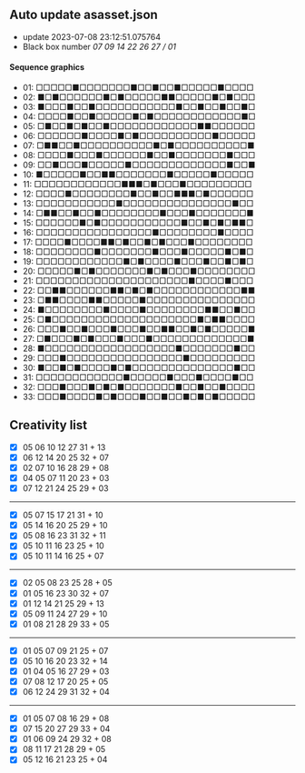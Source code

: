 ## Auto update asasset.json

* update 2023-07-08 23:12:51.075764
* Black box number _07 09 14 22 26 27 / 01_
#### Sequence graphics

* 01: □□□□□■□□□□□□□■□□■□□■□□□□□■□□□□
* 02: ■□■□□□□□□■□■□□□□□■■□□□□□■□■□□□
* 03: ■□□□■□□■□□□□□□□□□□□■□□■□□■□□■□
* 04: □□□□■□□■□□□□□■□■□□□□□□□□□□□□■□
* 05: □■□□■□■□□■□□□□□□□□□□□□■■□□□□□□
* 06: □□□□□□■□□□□■□■□□□□□□□□□□■□□□□□
* 07: □■■□□■□□□□□□□□□□■□■□□□□□□□□□□■
* 08: □□□□■□□□■□□□□□□■□□■□□□□□□□■□□□
* 09: □□■□□□■□□□□□■□□□□□□□□□□□□□■□□■
* 10: ■□□□□□■□□■■□□□□□□□■□□□□□■□□□□□
* 11: □□□□□□□□□□□□■■■□■□□□■□□□□□□□□□
* 12: □□□□■□□□□□□□□■□□■□□■■■□■□□□□□□
* 13: □□□□□□□□□□□■□□□□□□□□□□□□□□□■□□
* 14: □■■□□■□□■□□□□□□□□■□□□■□□□□□□□■
* 15: □□□□□□■□■□□□□□□□□□□□■□□■□■□■■□
* 16: □□□□□□□□□□□□□□□□■□□□□□□□□■□□□□
* 17: □□□□■□□□□■■□■□□■□■□□□■□□□□□□□□
* 18: □□□□□□□□■□□□□□□□■□□□■□□□□□■□■□
* 19: □□□□□□□□□□□□■□■□□□□■□□□■□□■□■□
* 20: □□□□□■□■□□□□□□□■□■□□□■□□□□□□□□
* 21: □□□□□□□□□□□□□□□□□□□□□■□□□□■□□□
* 22: □□■■□□□□□□■■□■□■□□□□□□□□□□□□■■
* 23: □■■□□□□■■□□□□□■□□□□□□□□□□□□□□□
* 24: ■□□□□□□□□■□□□□■□□□□□□□□■■□□■□□
* 25: □■□□□□□□□□□□□□□□□□□□□□■□■■□□□□
* 26: □□□■□□■□□□■□□□■□□■■□□■□■□□□□□■
* 27: □■□□□■□■□□□■□□□■□□□□□□□□□□□□□■
* 28: ■□□□□□□□□□□□□□□□□□□■□□□□□□□■□□
* 29: □□□■□□□□□□□□□□□□□□□□■□□□□□□□□□
* 30: ■□□■□■□□□□■□■□□□□□□□□□□□□□□■□□
* 31: □□□□□□□□□□□□■□□□□□■□□□■□□□□■□□
* 32: □□□■□□□■□■□■□□□□□□□■□□■□□■□□□□
* 33: □□□■□□□□■□■□□□■□□■□□■□■□■□□□□□
## Creativity list

- [x] 05 06 10 12 27 31 + 13
- [x] 06 12 14 20 25 32 + 07
- [x] 02 07 10 16 28 29 + 08
- [x] 04 05 07 11 20 23 + 03
- [x] 07 12 21 24 25 29 + 03
***
- [x] 05 07 15 17 21 31 + 10
- [x] 05 14 16 20 25 29 + 10
- [x] 05 08 16 23 31 32 + 11
- [x] 05 10 11 16 23 25 + 10
- [x] 05 10 11 14 16 25 + 07
***
- [x] 02 05 08 23 25 28 + 05
- [x] 01 05 16 23 30 32 + 07
- [x] 01 12 14 21 25 29 + 13
- [x] 05 09 11 24 27 29 + 10
- [x] 01 08 21 28 29 33 + 05
***
- [x] 01 05 07 09 21 25 + 07
- [x] 05 10 16 20 23 32 + 14
- [x] 01 04 05 16 27 29 + 03
- [x] 07 08 12 17 20 25 + 05
- [x] 06 12 24 29 31 32 + 04
***
- [x] 01 05 07 08 16 29 + 08
- [x] 07 15 20 27 29 33 + 04
- [x] 01 06 09 24 29 32 + 08
- [x] 08 11 17 21 28 29 + 05
- [x] 05 12 16 21 23 25 + 04
